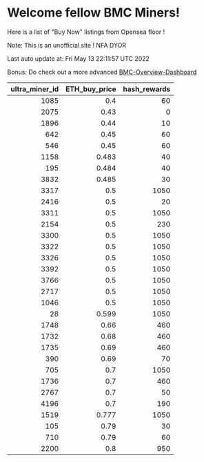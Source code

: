 # Welcome fellow BMC Miners!
Here is a list of "Buy Now" listings from Opensea floor !

Note: This is an unofficial site ! NFA DYOR

Last auto update at: Fri May 13 22:11:57 UTC 2022

Bonus: Do check out a more advanced [BMC-Overview-Dashboard](https://dune.com/defifunk/BMC-Overview-Dashboard)


|   ultra_miner_id |   ETH_buy_price |   hash_rewards |
|-----------------:|----------------:|---------------:|
|             1085 |           0.4   |             60 |
|             2075 |           0.43  |              0 |
|             1896 |           0.44  |             10 |
|              642 |           0.45  |             60 |
|              546 |           0.45  |             60 |
|             1158 |           0.483 |             40 |
|              195 |           0.484 |             40 |
|             3832 |           0.485 |             30 |
|             3317 |           0.5   |           1050 |
|             2416 |           0.5   |             20 |
|             3311 |           0.5   |           1050 |
|             2154 |           0.5   |            230 |
|             3300 |           0.5   |           1050 |
|             3322 |           0.5   |           1050 |
|             3326 |           0.5   |           1050 |
|             3392 |           0.5   |           1050 |
|             3766 |           0.5   |           1050 |
|             2717 |           0.5   |           1050 |
|             1046 |           0.5   |           1050 |
|               28 |           0.599 |           1050 |
|             1748 |           0.66  |            460 |
|             1732 |           0.68  |            460 |
|             1735 |           0.69  |            460 |
|              390 |           0.69  |             70 |
|              705 |           0.7   |           1050 |
|             1736 |           0.7   |            460 |
|             2767 |           0.7   |             50 |
|             4196 |           0.7   |            190 |
|             1519 |           0.777 |           1050 |
|              105 |           0.79  |             30 |
|              710 |           0.79  |             60 |
|             2200 |           0.8   |            950 |